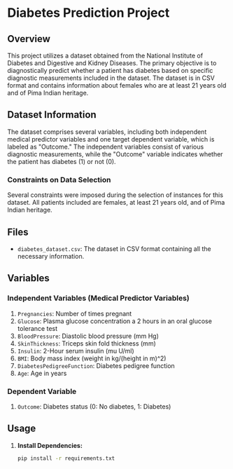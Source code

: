 # Diabetes Prediction Project

## Overview

This project utilizes a dataset obtained from the National Institute of Diabetes and Digestive and Kidney Diseases. The primary objective is to diagnostically predict whether a patient has diabetes based on specific diagnostic measurements included in the dataset. The dataset is in CSV format and contains information about females who are at least 21 years old and of Pima Indian heritage.

## Dataset Information

The dataset comprises several variables, including both independent medical predictor variables and one target dependent variable, which is labeled as "Outcome." The independent variables consist of various diagnostic measurements, while the "Outcome" variable indicates whether the patient has diabetes (1) or not (0).

### Constraints on Data Selection

Several constraints were imposed during the selection of instances for this dataset. All patients included are females, at least 21 years old, and of Pima Indian heritage.

## Files

- `diabetes_dataset.csv`: The dataset in CSV format containing all the necessary information.

## Variables

### Independent Variables (Medical Predictor Variables)

1. `Pregnancies`: Number of times pregnant
2. `Glucose`: Plasma glucose concentration a 2 hours in an oral glucose tolerance test
3. `BloodPressure`: Diastolic blood pressure (mm Hg)
4. `SkinThickness`: Triceps skin fold thickness (mm)
5. `Insulin`: 2-Hour serum insulin (mu U/ml)
6. `BMI`: Body mass index (weight in kg/(height in m)^2)
7. `DiabetesPedigreeFunction`: Diabetes pedigree function
8. `Age`: Age in years

### Dependent Variable

1. `Outcome`: Diabetes status (0: No diabetes, 1: Diabetes)

## Usage

1. **Install Dependencies:**
   ```bash
   pip install -r requirements.txt
